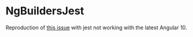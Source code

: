# NgBuildersJest

Reproduction of [this issue][1] with jest not working with the latest Angular 10.

[1]: https://github.com/just-jeb/angular-builders/issues/839
